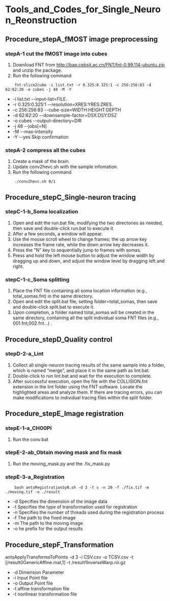# Tools_and_Codes_for_Single_Neuron_Reonstruction


## Procedure_stepA_fMOST image preprocessing
### stepA-1 cut the fMOST image into cubes
1. Download FNT from http://bap.cebsit.ac.cn/FNT/fnt-0.99.114-ubuntu.zip and unzip the package.
2. Run the following command 
```
    fnt-slice2cube -i list.txt -r 0.325:0.325:1 -c 256:256:83 -d 62:62:20 -o cubes -j 48 -M -Y
```
* -i list.txt --input-list=FILE.
* -r 0.325:0.325:1 --resolution=XRES:YRES:ZRES.
* -c 256:256:83 --cube-size=WIDTH:HEIGHT:DEPTH
* -d 62:62:20 --downsample-factor=DSX:DSY:DSZ
* -o cubes --output-directory=DIR
* -j 48 --jobs[=N]
* -M --max-intensity
* -Y --yes Skip confirmation

### stepA-2 compress all the cubes
1. Create a mask of the brain.
2. Update conv2hevc.sh with the sample infomation.
3. Run the following command
```
    ./conv2hevc.sh 0/1
```

## Procedure_stepC_Single-neuron tracing
### stepC-1-b_Soma localization
1. Open and edit the run.bat file, modifying the two directories as needed, then save and double-click run.bat to execute it.
2. After a few seconds, a window will appear.
3. Use the mouse scroll wheel to change frames; the up arrow key increases the frame rate, while the down arrow key decreases it.
4. Press the "N" key to sequentially jump to frames with somas.
5. Press and hold the left mouse button to adjust the window width by dragging up and down, and adjust the window level by dragging left and right.
### stepC-1-c_Soma splitting
1. Place the FNT file containing all soma location information (e.g., total_somas.fnt) in the same directory.
2. Open and edit the split.bat file, setting folder=total_somas, then save and double-click split.bat to execute it.
3. Upon completion, a folder named total_somas will be created in the same directory, containing all the split individual soma FNT files (e.g., 001.fnt;002.fnt...) .
## Procedure_stepD_Quality control
### stepD-2-a_Lint
1. Collect all single-neuron tracing results of the same sample into a folder, which is named “merge”, and place it in the same path as lint.bat.
2. Double-click to run lint.bat and wait for the execution to complete.
3. After successful execution, open the file with the COLLISION.fnt extension in the lint folder using the FNT software. Locate the highlighted areas and analyze them. If there are tracing errors, you can make modifications to individual tracing files within the split folder.

## Procedure_stepE_Image registration
### stepE-1-a_CH00PI 
1. Run the conv.bat
### stepE-2-ab_Obtain moving mask and fix mask
1. Run the moving_mask.py and the .fix_mask.py
### stepE-3-a_Registration
```
    bash antsRegistrationSyN.sh -d 3 -t s -n 20 -f ./fix.tif -m ./moving.tif -o ./result
```
* -d Specifies the dimension of the image data
* -t Specifies the type of transformation used for registration
* -n Specifies the number of threads used during the registration process
* -f The path to the fixed image
* -m The path to the moving image
* -o he prefix for the output results
## Procedure_stepF_Transformation
antsApplyTransformsToPoints -d 3 -i CSV.csv -o TCSV.csv -t [/result0GenericAffine.mat,1] -t /result1InverseWarp.nii.gz
* -d Dimension Parameter
* -i Input Point file
* -o Output Point file
* -t affine transformation file
* -t nonlinear transformation file



